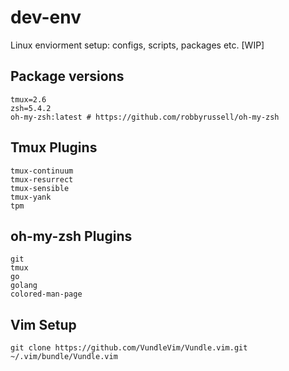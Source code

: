 # dev-env
Linux enviorment setup: configs, scripts, packages etc. [WIP]

## Package versions
```
tmux=2.6
zsh=5.4.2
oh-my-zsh:latest # https://github.com/robbyrussell/oh-my-zsh
```
## Tmux Plugins
```
tmux-continuum  
tmux-resurrect  
tmux-sensible  
tmux-yank  
tpm
```

## oh-my-zsh Plugins
```
git
tmux
go 
golang 
colored-man-page
```

## Vim Setup
```
git clone https://github.com/VundleVim/Vundle.vim.git ~/.vim/bundle/Vundle.vim
```
